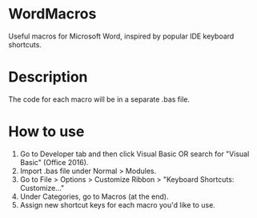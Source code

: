 # WordMacros
Useful macros for Microsoft Word, inspired by popular IDE keyboard shortcuts.

# Description
The code for each macro will be in a separate .bas file.

# How to use
1. Go to Developer tab and then click Visual Basic OR search for "Visual Basic" (Office 2016).
2. Import .bas file under Normal > Modules.
3. Go to File > Options > Customize Ribbon > "Keyboard Shortcuts: Customize..."
4. Under Categories, go to Macros (at the end).
5. Assign new shortcut keys for each macro you'd like to use.
